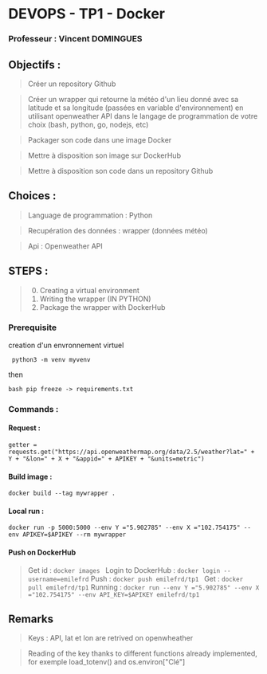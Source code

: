 # DEVOPS - TP1  - Docker 
### Professeur : Vincent DOMINGUES


## Objectifs :


> Créer un repository Github

>Créer un wrapper qui retourne la météo d'un lieu donné avec sa latitude et sa longitude (passées en variable d'environnement) en utilisant openweather API dans le langage de
programmation de votre choix (bash, python, go, nodejs, etc)

>Packager son code dans une image Docker

>Mettre à disposition son image sur DockerHub

>Mettre à disposition son code dans un repository Github


 ## Choices : 
>Language de programmation : Python 

>Recupération des données : wrapper (données météo)

>Api : Openweather API



## STEPS : 

> 0. Creating a virtual environment
> 1. Writing the wrapper (IN PYTHON)
> 2. Package the wrapper with DockerHub
  


 ### Prerequisite
 creation d'un envronnement virtuel 

``` python3 -m venv myvenv```

then

```bash pip freeze -> requirements.txt```




### Commands : 

#### Request :
```getter = requests.get("https://api.openweathermap.org/data/2.5/weather?lat=" + Y + "&lon=" + X + "&appid=" + APIKEY + "&units=metric") ```
#### Build image : 
```docker build --tag mywrapper .```
#### Local run : 
```docker run -p 5000:5000 --env Y ="5.902785" --env X ="102.754175" --env APIKEY=$APIKEY --rm mywrapper```
#### Push on DockerHub
> Get id :
 ```docker images ```
> Login to DockerHub : 
```docker login --username=emilefrd```
> Push :
 ```docker push emilefrd/tp1 ```
> Get : 
```docker pull emilefrd/tp1```
> Running : 
```docker run --env Y ="5.902785" --env X ="102.754175" --env API_KEY=$APIKEY emilefrd/tp1```




## Remarks
> Keys : API, lat et lon are retrived on openwheather

> Reading of the key thanks to different functions already implemented, for exemple load_totenv() and os.environ["Clé"]
